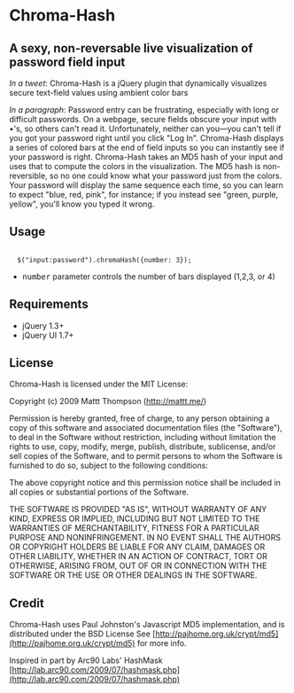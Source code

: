 Chroma-Hash
===========

## A sexy, non-reversable live visualization of password field input

*In a tweet*: Chroma-Hash is a jQuery plugin that dynamically visualizes secure text-field values using ambient color bars

*In a paragraph*: Password entry can be frustrating, especially with long or difficult passwords. On a webpage, secure fields obscure your input with •'s, so others can't read it. Unfortunately, neither can you—you can't tell if you got your password right until you click "Log In". Chroma-Hash displays a series of colored bars at the end of field inputs so you can instantly see if your password is right. Chroma-Hash takes an MD5 hash of your input and uses that to compute the colors in the visualization. The MD5 hash is non-reversible, so no one could know what your password just from the colors. Your password will display the same sequence each time, so you can learn to expect "blue, red, pink", for instance; if you instead see "green, purple, yellow", you'll know you typed it wrong.

## Usage

<code>
  $("input:password").chromaHash({number: 3});
</code>

- <tt>number</tt> parameter controls the number of bars displayed (1,2,3, or 4)

## Requirements
- jQuery 1.3+
- jQuery UI 1.7+

## License

Chroma-Hash is licensed under the MIT License:

  Copyright (c) 2009 Mattt Thompson (http://mattt.me/)

  Permission is hereby granted, free of charge, to any person obtaining a copy
  of this software and associated documentation files (the "Software"), to deal
  in the Software without restriction, including without limitation the rights
  to use, copy, modify, merge, publish, distribute, sublicense, and/or sell
  copies of the Software, and to permit persons to whom the Software is
  furnished to do so, subject to the following conditions:

  The above copyright notice and this permission notice shall be included in
  all copies or substantial portions of the Software.

  THE SOFTWARE IS PROVIDED "AS IS", WITHOUT WARRANTY OF ANY KIND, EXPRESS OR
  IMPLIED, INCLUDING BUT NOT LIMITED TO THE WARRANTIES OF MERCHANTABILITY,
  FITNESS FOR A PARTICULAR PURPOSE AND NONINFRINGEMENT. IN NO EVENT SHALL THE
  AUTHORS OR COPYRIGHT HOLDERS BE LIABLE FOR ANY CLAIM, DAMAGES OR OTHER
  LIABILITY, WHETHER IN AN ACTION OF CONTRACT, TORT OR OTHERWISE, ARISING FROM,
  OUT OF OR IN CONNECTION WITH THE SOFTWARE OR THE USE OR OTHER DEALINGS IN
  THE SOFTWARE.
  
## Credit

Chroma-Hash uses Paul Johnston's Javascript MD5 implementation, and is distributed under the BSD License
See [http://pajhome.org.uk/crypt/md5](http://pajhome.org.uk/crypt/md5) for more info.

Inspired in part by Arc90 Labs' HashMask
[http://lab.arc90.com/2009/07/hashmask.php](http://lab.arc90.com/2009/07/hashmask.php)